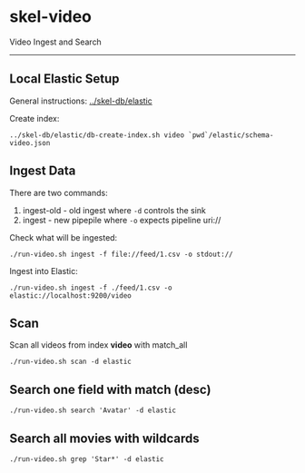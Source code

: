 # skel-video

Video Ingest and Search

----

## Local Elastic Setup

General instructions: [../skel-db/elastic](../../skel-db/elastic)

Create index:

```
../skel-db/elastic/db-create-index.sh video `pwd`/elastic/schema-video.json
```

## Ingest Data

There are two commands:

1. ingest-old       - old ingest where ```-d``` controls the sink
2. ingest           - new pipepile where ```-o``` expects pipeline uri://

Check what will be ingested:

```
./run-video.sh ingest -f file://feed/1.csv -o stdout://
```

Ingest into Elastic:

```
./run-video.sh ingest -f ./feed/1.csv -o elastic://localhost:9200/video
```


## Scan

Scan all videos from index __video__ with match_all

```
./run-video.sh scan -d elastic
```

## Search one field with match (desc)

```
./run-video.sh search 'Avatar' -d elastic
```

## Search all movies with wildcards

```
./run-video.sh grep 'Star*' -d elastic
```
